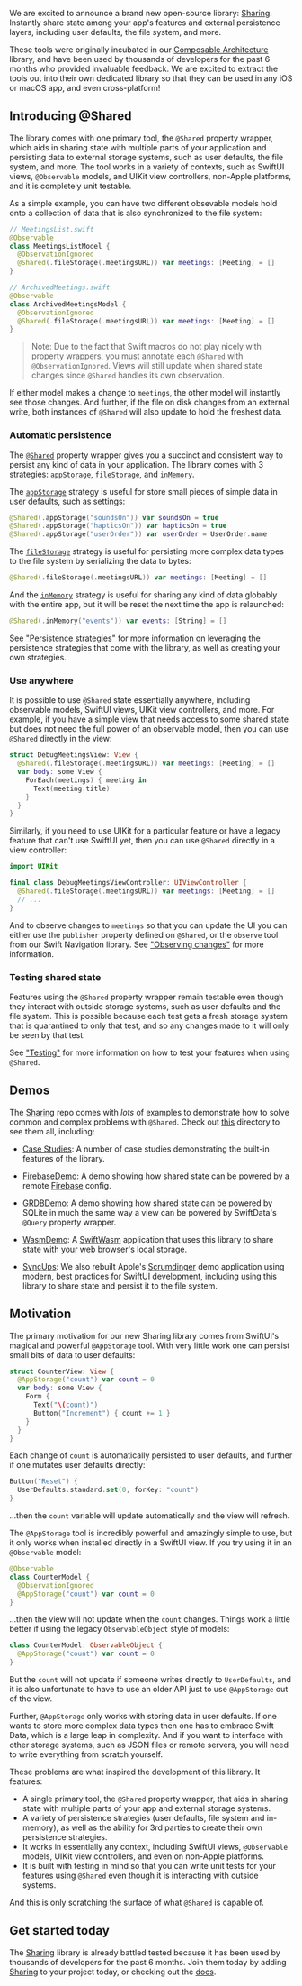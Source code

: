 We are excited to announce a brand new open-source library: [Sharing][sharing-gh]. Instantly share 
state among your app's features and external persistence layers, including user defaults, the file 
system, and more.

These tools were originally incubated in our [Composable Architecture][tca-gh] library, and have
been used by thousands of developers for the past 6 months who provided invaluable feedback. We
are excited to extract the tools out into their own dedicated library so that they can be used in 
any iOS or macOS app, and even cross-platform! 

[tca-gh]: https://github.com/pointfreeco/swift-composable-architecture

## Introducing @Shared

The library comes with one primary tool, the `@Shared` property wrapper, which aids in sharing
state with multiple parts of your application and persisting data to external storage systems, such
as user defaults, the file system, and more. The tool works in a variety of contexts, such as 
SwiftUI views, `@Observable` models, and UIKit view controllers, non-Apple platforms,
and it is completely unit testable.

As a simple example, you can have two different obsevable models hold onto a collection of 
data that is also synchronized to the file system:

```swift
// MeetingsList.swift
@Observable
class MeetingsListModel {
  @ObservationIgnored
  @Shared(.fileStorage(.meetingsURL)) var meetings: [Meeting] = []
}

// ArchivedMeetings.swift
@Observable
class ArchivedMeetingsModel {
  @ObservationIgnored
  @Shared(.fileStorage(.meetingsURL)) var meetings: [Meeting] = []
}
```

> Note: Due to the fact that Swift macros do not play nicely with property wrappers, you must 
annotate each `@Shared` with `@ObservationIgnored`. Views will still update when shared state 
changes since `@Shared` handles its own observation.

If either model makes a change to `meetings`, the other model will instantly see those changes.
And further, if the file on disk changes from an external write, both instances of `@Shared` will
also update to hold the freshest data.

### Automatic persistence

The [`@Shared`][shared-article] property wrapper gives you a succinct and consistent way to persist 
any kind of data in your application. The library comes with 3 strategies:
[`appStorage`][app-storage-key-docs], 
[`fileStorage`][file-storage-key-docs], and
[`inMemory`][in-memory-key-docs]. 

[shared-article]: https://swiftpackageindex.com/pointfreeco/swift-sharing/main/documentation/sharing/shared
[app-storage-key-docs]: https://swiftpackageindex.com/pointfreeco/swift-sharing/main/documentation/sharing/appstoragekey
[file-storage-key-docs]: https://swiftpackageindex.com/pointfreeco/swift-sharing/main/documentation/sharing/filestoragekey
[in-memory-key-docs]: https://swiftpackageindex.com/pointfreeco/swift-sharing/main/documentation/sharing/inmemorykey


The [`appStorage`][app-storage-key-docs] strategy is useful for store small
pieces of simple data in user defaults, such as settings:

```swift
@Shared(.appStorage("soundsOn")) var soundsOn = true
@Shared(.appStorage("hapticsOn")) var hapticsOn = true
@Shared(.appStorage("userOrder")) var userOrder = UserOrder.name
```

The [`fileStorage`][file-storage-key-docs] strategy is useful
for persisting more complex data types to the file system by serializing the data to bytes:

```swift
@Shared(.fileStorage(.meetingsURL)) var meetings: [Meeting] = []
```

And the [`inMemory`][in-memory-key-docs] strategy is useful for sharing any kind
of data globably with the entire app, but it will be reset the next time the app is relaunched:

```swift
@Shared(.inMemory("events")) var events: [String] = []
```

See ["Persistence strategies"][persistence-docs] for more information on leveraging the persistence 
strategies that come with the library, as well as creating your own strategies.

[persistence-docs]: https://swiftpackageindex.com/pointfreeco/swift-sharing/main/documentation/sharing/persistencestrategies

### Use anywhere

It is possible to use `@Shared` state essentially anywhere, including observable models, SwiftUI
views, UIKit view controllers, and more. For example, if you have a simple view that needs access
to some shared state but does not need the full power of an observable model, then you can use
`@Shared` directly in the view:

```swift
struct DebugMeetingsView: View {
  @Shared(.fileStorage(.meetingsURL)) var meetings: [Meeting] = []
  var body: some View {
    ForEach(meetings) { meeting in
      Text(meeting.title)
    }
  }
}
```

Similarly, if you need to use UIKit for a particular feature or have a legacy feature that can't use
SwiftUI yet, then you can use `@Shared` directly in a view controller:

```swift
import UIKit

final class DebugMeetingsViewController: UIViewController {
  @Shared(.fileStorage(.meetingsURL)) var meetings: [Meeting] = []
  // ...
}
```

And to observe changes to `meetings` so that you can update the UI you can either use the 
`publisher` property defined on `@Shared`, or the `observe` tool from our Swift Navigation library. 
See ["Observing changes"][observation-docs] for more information.

[observation-docs]: https://swiftpackageindex.com/pointfreeco/swift-sharing/main/documentation/sharing/observingchanges

### Testing shared state

Features using the `@Shared` property wrapper remain testable even though they interact with outside
storage systems, such as user defaults and the file system. This is possible because each test
gets a fresh storage system that is quarantined to only that test, and so any changes made to it
will only be seen by that test.

See ["Testing"][testing-docs] for more information on how to test your features when using `@Shared`.

[testing-docs]: https://swiftpackageindex.com/pointfreeco/swift-sharing/main/documentation/sharing/testing

## Demos

The [Sharing][sharing-gh] repo comes with _lots_ of examples to demonstrate how to solve common and
complex problems with `@Shared`. Check out [this][examples-dir] directory to see them all,
 including:

  * [Case Studies][case-studies-dir]:
    A number of case studies demonstrating the built-in features of the library.

  * [FirebaseDemo][firebase-dir]:
    A demo showing how shared state can be powered by a remote [Firebase][firebase] config.
    
  * [GRDBDemo][grdb-dir]:
    A demo showing how shared state can be powered by SQLite in much the same way a view can be
    powered by SwiftData's `@Query` property wrapper.
  
  * [WasmDemo][wasm-dir]:
    A [SwiftWasm][swiftwasm] application that uses this library to share state with your web
    browser's local storage.

  * [SyncUps][syncups]: We also rebuilt Apple's [Scrumdinger][scrumdinger] demo application using 
    modern, best practices for SwiftUI development, including using this library to share state and 
    persist it to the file system.

[swiftwasm]: https://swiftwasm.org
[case-studies-dir]: https://github.com/pointfreeco/swift-sharing/tree/main/Examples/Examples
[grdb-dir]: https://github.com/pointfreeco/swift-sharing/tree/main/Examples/GRDBDemo
[firebase-dir]: https://github.com/pointfreeco/swift-sharing/tree/main/Examples/FirebaseDemo
[wasm-dir]: https://github.com/pointfreeco/swift-sharing/tree/main/Examples/WasmDemo
[examples-dir]: https://github.com/pointfreeco/swift-sharing/tree/main/Examples
[firebase]: https://firebase.google.com
[scrumdinger]: https://developer.apple.com/tutorials/app-dev-training/getting-started-with-scrumdinger
[syncups]: https://github.com/pointfreeco/syncups

## Motivation

The primary motivation for our new Sharing library comes from SwiftUI's magical and powerful 
`@AppStorage` tool. With very little work one can persist small bits of data to user defaults:

```swift
struct CounterView: View {
  @AppStorage("count") var count = 0
  var body: some View {
    Form {
      Text("\(count)")
      Button("Increment") { count += 1 }
    }
  }
}
```

Each change of `count` is automatically persisted to user defaults, and further if one mutates
user defaults directly:

```swift
Button("Reset") {
  UserDefaults.standard.set(0, forKey: "count")
}
```

…then the `count` variable will update automatically and the view will refresh.

The `@AppStorage` tool is incredibly powerful and amazingly simple to use, but it only works when
installed directly in a SwiftUI view. If you try using it in an `@Observable` model:

```swift
@Observable
class CounterModel {
  @ObservationIgnored 
  @AppStorage("count") var count = 0
}
```

…then the view will not update when the `count` changes. Things work a little better if using
the legacy `ObservableObject` style of models:

```swift
class CounterModel: ObservableObject {
  @AppStorage("count") var count = 0
}
```

But the `count` will not update if someone writes directly to `UserDefaults`, and it is also
unfortunate to have to use an older API just to use `@AppStorage` out of the view.

Further, `@AppStorage` only works with storing data in user defaults. If one wants to store more
complex data types then one has to embrace Swift Data, which is a large leap in complexity. And
if you want to interface with other storage systems, such as JSON files or remote servers, you will
need to write everything from scratch yourself. 

These problems are what inspired the development of this library. It features:

* A single primary tool, the `@Shared` property wrapper, that aids in sharing state with multiple 
parts of your app and external storage systems. 
* A variety of persistence strategies (user defaults, file system and in-memory), as well as the 
ability for 3rd parties to create their own persistence strategies. 
* It works in essentially any context, including SwiftUI views, `@Observable` models, UIKit view 
controllers, and even on non-Apple platforms.
* It is built with testing in mind so that you can write unit tests for your features using 
`@Shared` even though it is interacting with outside systems.

And this is only scratching the surface of what `@Shared` is capable of.

## Get started today

The [Sharing][sharing-gh] library is already battled tested because it has been used by thousands
of developers for the past 6 months. Join them today by adding [Sharing][sharing-gh] to your project
today, or checking out the [docs][sharing-docs].

[sharing-docs]: https://swiftpackageindex.com/pointfreeco/swift-sharing/main/documentation/sharing
[sharing-gh]: https://github.com/pointfreeco/swift-sharing
